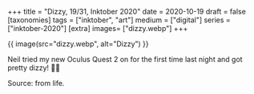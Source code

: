 +++
title = "Dizzy, 19/31, Inktober 2020"
date = 2020-10-19
draft =  false
[taxonomies]
tags = ["inktober", "art"]
medium = ["digital"]
series = ["inktober-2020"]
[extra]
images= ["dizzy.webp"]
+++

{{ image(src="dizzy.webp", alt="Dizzy") }}

Neil tried my new Oculus Quest 2 on for the first time last night and got pretty dizzy! 🤢🤣

Source: from life.
